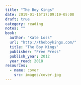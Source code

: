 ```yaml
---
title: "The Boy Kings"
date: 2019-01-15T17:09:19-05:00
draft: true
category: reading
notes: ""
book:
  author: "Kate Loss"
  url: "http://theboykings.com/"
  title: "The Boy Kings"
  publisher: "Free Press"
  publish_year: 2012
  year_read: 2018
resources:
  - name: cover
    src: images/cover.jpg
---
```


